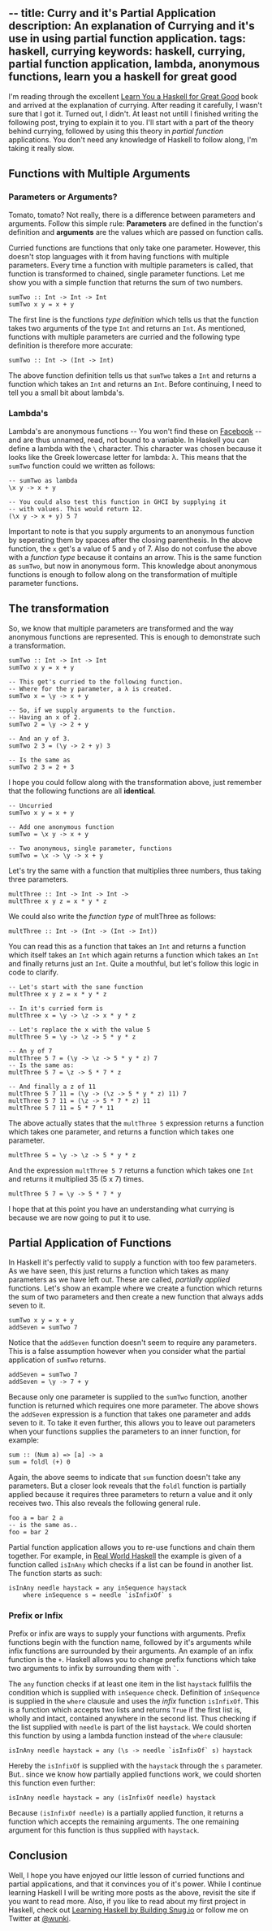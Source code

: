 --
title: Curry and it's Partial Application
description: An explanation of Currying and it's use in using partial function application.
tags: haskell, currying
keywords: haskell, currying, partial function application, lambda, anonymous functions, learn you a haskell for great good
--

I'm reading through the excellent [Learn You a Haskell for Great Good] book and arrived at the explanation of currying. After reading it carefully, I wasn't sure that I got it. Turned out, I didn't. At least not untill I finished writing the following post, trying to explain it to you. I'll start with a part of the theory behind currying, followed by using this theory in _partial function_ applications. You don't need any knowledge of Haskell to follow along, I'm taking it really slow.

[Learn You a Haskell for Great Good]: http://www.amazon.com/dp/1593272839/?tag=wunki-20

## Functions with Multiple Arguments
<section class="information">

### Parameters or Arguments?

Tomato, tomato? Not really, there is a difference between parameters and arguments. Follow this simple rule: **Parameters** are defined in the function's definition and **arguments** are the values which are passed on function calls. </section>
Curried functions are functions that only take one parameter. However, this doesn't stop languages with it from having functions with multiple parameters. Every time a function with multiple parameters is called, that function is transformed to chained, single parameter functions. Let me show you with a simple function that returns the sum of two numbers.

~~~ {.haskell}
sumTwo :: Int -> Int -> Int
sumTwo x y = x + y
~~~

The first line is the functions _type definition_ which tells us that the function takes two arguments of the type ``Int`` and returns an ``Int``. As mentioned, functions with multiple parameters are curried and the following type definition is therefore more accurate:

~~~ {.haskell}
sumTwo :: Int -> (Int -> Int)
~~~

The above function definition tells us that ``sumTwo`` takes a ``Int`` and returns a function which takes an ``Int`` and returns an ``Int``. Before continuing, I need to tell you a small bit about lambda's.

### Lambda's

Lambda's are anonymous functions -- You won't find these on [Facebook] -- and are thus unnamed, read, not bound to a variable. In Haskell you can define a lambda with the ``\`` character. This character was chosen because it looks like the Greek lowercase letter for lambda: λ. This means that the ``sumTwo`` function could we written as follows:

~~~ {.haskell}
-- sumTwo as lambda
\x y -> x + y

-- You could also test this function in GHCI by supplying it
-- with values. This would return 12.
(\x y -> x + y) 5 7
~~~

[Facebook]: http://adrianshort.co.uk/2011/09/25/its-the-end-of-the-web-as-we-know-it/

Important to note is that you supply arguments to an anonymous function by seperating them by spaces after the closing parenthesis. In the above function, the ``x`` get's a value of 5 and ``y`` of 7. Also do not confuse the above with a _function type_ because it contains an arrow. This is the same function as ``sumTwo``, but now in anonymous form. This knowledge about anonymous functions is enough to follow along on the transformation of multiple parameter functions.

## The transformation

So, we know that multiple parameters are transformed and the way anonymous functions are represented. This is enough to demonstrate such a transformation.

~~~ {.haskell}
sumTwo :: Int -> Int -> Int
sumTwo x y = x + y

-- This get's curried to the following function.
-- Where for the y parameter, a λ is created.
sumTwo x = \y -> x + y

-- So, if we supply arguments to the function.
-- Having an x of 2.
sumTwo 2 = \y -> 2 + y

-- And an y of 3.
sumTwo 2 3 = (\y -> 2 + y) 3

-- Is the same as
sumTwo 2 3 = 2 + 3
~~~

I hope you could follow along with the transformation above, just remember that the following functions are all **identical**.

~~~ {.haskell}
-- Uncurried
sumTwo x y = x + y

-- Add one anonymous function
sumTwo = \x y -> x + y

-- Two anonymous, single parameter, functions
sumTwo = \x -> \y -> x + y
~~~

Let's try the same with a function that multiplies three numbers, thus taking three parameters.

~~~ {.haskell}
multThree :: Int -> Int -> Int ->
multThree x y z = x * y * z
~~~

We could also write the _function type_ of multThree as follows:

~~~ {.haskell}
multThree :: Int -> (Int -> (Int -> Int))
~~~

You can read this as a function that takes an ``Int`` and returns a function which itself takes an ``Int`` which again returns a function which takes an ``Int`` and finally returns just an ``Int``. Quite a mouthful, but let's follow this logic in code to clarify.

~~~ {.haskell}
-- Let's start with the sane function
multThree x y z = x * y * z

-- In it's curried form is
multThree x = \y -> \z -> x * y * z

-- Let's replace the x with the value 5
multThree 5 = \y -> \z -> 5 * y * z

-- An y of 7
multThree 5 7 = (\y -> \z -> 5 * y * z) 7
-- Is the same as:
multThree 5 7 = \z -> 5 * 7 * z

-- And finally a z of 11
multThree 5 7 11 = (\y -> (\z -> 5 * y * z) 11) 7
multThree 5 7 11 = (\z -> 5 * 7 * z) 11
multThree 5 7 11 = 5 * 7 * 11
~~~

The above actually states that the ``multThree 5`` expression returns a function which takes one parameter, and returns a function which takes one parameter.

~~~ {.haskell}
multThree 5 = \y -> \z -> 5 * y * z
~~~

And the expression ``multThree 5 7`` returns a function which takes one ``Int`` and returns it multiplied 35 (5 x 7) times.

~~~ {.haskell}
multThree 5 7 = \y -> 5 * 7 * y
~~~

I hope that at this point you have an understanding what currying is because we are now going to put it to use.

## Partial Application of Functions

In Haskell it's perfectly valid to supply a function with too few parameters. As we have seen, this just returns a function which takes as many parameters as we have left out. These are called, _partially applied_ functions. Let's show an example where we create a function which returns the sum of two parameters and then create a new function that always adds seven to it.

~~~ {.haskell}
sumTwo x y = x + y
addSeven = sumTwo 7
~~~

Notice that the ``addSeven`` function doesn't seem to require any parameters. This is a false assumption however when you consider what the partial application of ``sumTwo`` returns.

~~~ {.haskell}
addSeven = sumTwo 7
addSeven = \y -> 7 + y
~~~

Because only one parameter is supplied to the ``sumTwo`` function, another function is returned which requires one more parameter. The above shows the ``addSeven`` expression is a function that takes one parameter and adds seven to it. To take it even further, this allows you to leave out parameters when your functions supplies the parameters to an inner function, for example:

~~~ {.haskell}
sum :: (Num a) => [a] -> a
sum = foldl (+) 0
~~~

Again, the above seems to indicate that ``sum`` function doesn't take any parameters. But a closer look reveals that the ``foldl`` function is partially applied because it requires three parameters to return a value and it only receives two. This also reveals the following general rule.

~~~ {.haskell}
foo a = bar 2 a
-- is the same as..
foo = bar 2
~~~

Partial function application allows you to re-use functions and chain them together. For example, in [Real World Haskell] the example is given of a function called ``isInAny`` which checks if a list can be found in another list. The function starts as such:

[Real World Haskell]: http://www.amazon.com/dp/0596514980/?tag=wunki-20

~~~ {.haskell}
isInAny needle haystack = any inSequence haystack
    where inSequence s = needle `isInfixOf` s
~~~

[Real World Haskell]: http://www.amazon.com/dp/0596514980/?tag=wunki-20

<section class="information">

### Prefix or Infix

Prefix or infix are ways to supply your functions with arguments. Prefix functions begin with the function name, followed by it's arguments while infix functions are surrounded by their arguments. An example of an infix function is the ``+``. Haskell allows you to change prefix functions which take two arguments to infix by surrounding them with `` ` ``. </section>
The ``any`` function checks if at least one item in the list ``haystack`` fullfils the condition which is supplied with ``inSequence`` check. Definition of ``inSequence`` is supplied in the ``where`` clausule and uses the _infix_ function ``isInfixOf``. This is a function which accepts two lists and returns ``True`` if the first list is, wholly and intact, contained anywhere in the second list. Thus checking if the list supplied with ``needle`` is part of the list ``haystack``. We could shorten this function by using a lambda function instead of the ``where`` clausule:

~~~ {.haskell}
isInAny needle haystack = any (\s -> needle `isInfixOf` s) haystack
~~~

Hereby the ``isInfixOf`` is supplied with the ``haystack`` through the ``s`` parameter. But.. since we know how partially applied functions work, we could shorten this function even further:

~~~ {.haskell}
isInAny needle haystack = any (isInfixOf needle) haystack
~~~

Because ``(isInfixOf needle)`` is a partially applied function, it returns a function which accepts the remaining arguments. The one remaining argument for this function is thus supplied with ``haystack``.

## Conclusion

Well, I hope you have enjoyed our little lesson of curried functions and partial applications, and that it convinces you of it's power. While I continue learning Haskell I will be writing more posts as the above, revisit the site if you want to read more. Also, if you like to read about my first project in Haskell, check out [Learning Haskell by Building Snug.io] or follow me on Twitter at [@wunki].

[Learning Haskell by Building Snug.io]: /posts/2011-09-23-learning-haskell-by-building-snugio.html
[@wunki]: http://twitter.com/#!/wunki


